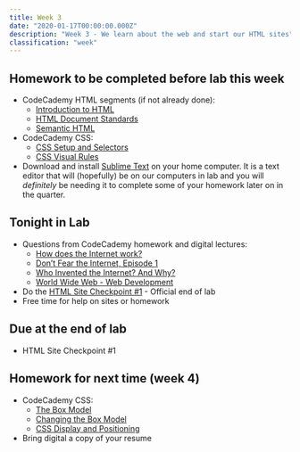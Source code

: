 ```yaml
---
title: Week 3
date: "2020-01-17T00:00:00.000Z"
description: "Week 3 - We learn about the web and start our HTML sites"
classification: "week"
---
```


## Homework to be completed before lab this week

* CodeCademy HTML segments (if not already done):
    * <a href="https://www.codecademy.com/courses/learn-html/lessons/intro-to-html/exercises/intro" target="_blank">Introduction to HTML</a>
    * <a href="https://www.codecademy.com/courses/learn-html/lessons/common-html-elements/exercises/intro" target="_blank">HTML Document Standards</a>
    * <a href="https://www.codecademy.com/courses/learn-html/lessons/semantic-html/exercises/intro" target="_blank">Semantic HTML</a>
* CodeCademy CSS:
    * <a href="https://www.codecademy.com/courses/learn-css/lessons/css-setup-selectors/exercises/intro-to-css" target="_blank">CSS Setup and Selectors</a>
    * <a href="https://www.codecademy.com/courses/learn-css/lessons/css-visual-rules/exercises/css-visual-rules" target="_blank">CSS Visual Rules</a>
* Download and install <a href="https://www.sublimetext.com/" target="_blank">Sublime Text</a> on your home computer. It is a text editor that will (hopefully) be on our computers in lab and you will *definitely* be needing it to complete some of your homework later on in the quarter.
    
## Tonight in Lab

* Questions from CodeCademy homework and digital lectures:
    * [How does the Internet work?](https://www.youtube.com/watch?v=oj7A2YDgIWE)
    * [Don’t Fear the Internet, Episode 1](https://vimeo.com/24006296)
    * [Who Invented the Internet? And Why?](https://www.youtube.com/watch?v=21eFwbb48sE)
    * [World Wide Web - Web Development](https://www.youtube.com/watch?v=NBI9kXzMHS0)
* Do the [HTML Site Checkpoint #1](/html-checkpoint-one/) - Official end of lab
* Free time for help on sites or homework

## Due at the end of lab

* HTML Site Checkpoint #1

## Homework for next time (week 4)

* CodeCademy CSS:
    * <a href="https://www.codecademy.com/courses/learn-css/lessons/box-model-intro/exercises/box-model-intro" target="_blank">The Box Model</a>
    * <a href="https://www.codecademy.com/courses/learn-css/lessons/box-model-new/exercises/change-model" target="_blank">Changing the Box Model</a>
    * <a href="https://www.codecademy.com/courses/learn-css/lessons/css-display-positioning/exercises/html-flow" target="_blank">CSS Display and Positioning</a>
* Bring digital a copy of your resume